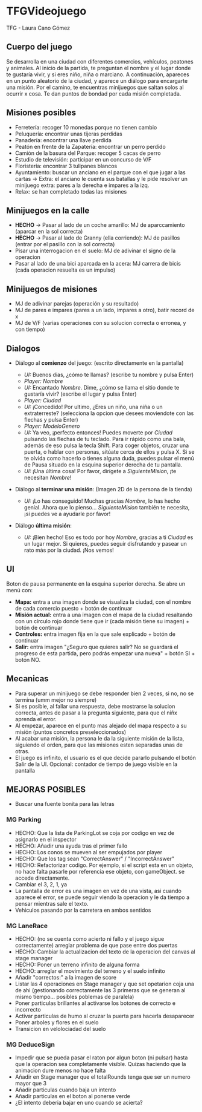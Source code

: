 # TFGVideojuego
TFG - Laura Cano Gómez


## Cuerpo del juego
Se desarrolla en una ciudad con diferentes comercios, vehículos, peatones y animales.
Al inicio de la partida, te preguntan el nombre y el lugar donde te gustaría vivir, y si eres niño, niña o marciano.
A continuación, apareces en un punto aleatorio de la ciudad, y aparece un diálogo para encargarte una misión.
Por el camino, te encuentras minijuegos que saltan solos al ocurrir x cosa.
Te dan puntos de bondad por cada misión completada.


## Misiones posibles
   - Ferretería: recoger 10 monedas porque no tienen cambio
   - Peluquería: encontrar unas tijeras perdidas
   - Panadería: encontrar una llave perdida
   - Peatón en frente de la Zapatería: encontrar un perro perdido
   - Camión de la basura del Parque: recoger 5 cacas de perro
   - Estudio de televisión: participar en un concurso de V/F
   - Floristería: encontrar 3 tulipanes blancos
   - Ayuntamiento: buscar un anciano en el parque con el que jugar a las cartas -> Extra: el anciano le cuenta sus batallas y le pide resolver un minijuego extra: pares a la derecha e impares a la izq.
   - Relax: se han completado todas las misiones


## Minijuegos en la calle
   - __HECHO__ -> Pasar al lado de un coche amarillo: MJ de aparccamiento (aparcar en la sol correcta)
   - __HECHO__ -> Pasar al lado de Granny (ella corriendo): MJ de pasillos (entrar por el pasillo con la sol correcta)
   - Pisar una interrogacion en el suelo: MJ de adivinar el signo de la operacion
   - Pasar al lado de una bici aparcada en la acera: MJ carrera de bicis (cada operacion resuelta es un impulso)


## Minijuegos de misiones
   - MJ de adivinar parejas (operación y su resultado)
   - MJ de pares e impares (pares a un lado, impares a otro), batir record de x
   - MJ de V/F (varias operaciones con su solucion correcta o erronea, y con tiempo)


## Dialogos
   - Diálogo al __comienzo__ del juego: (escrito directamente en la pantalla)
      - *UI:* Buenos dias, ¿cómo te llamas? (escribe tu nombre y pulsa Enter) 
      - *Player:* *Nombre*
      - *UI:* Encantado *Nombre*. Dime, ¿cómo se llama el sitio donde te gustaría vivir? (escribe el lugar y pulsa Enter)
      - *Player:* *Ciudad*
      - *UI:* ¡Concedido! Por ultimo, ¿Eres un niño, una niña o un extraterreste? (selecciona la opcion que desees moviendote con las flechas y pulsa Enter)
      - *Player:* *ModeloGenero*
      - *UI:* Ya veo, ¡perfecto entonces! Puedes moverte por *Ciudad* pulsando las flechas de tu teclado. Para ir rápido como una bala, además de eso pulsa la tecla Shift. Para coger objetos, cruzar una puerta, o hablar con personas, sitúate cerca de ellos y pulsa X. Si se te olvida como hacerlo o tienes alguna duda, puedes pulsar el menú de Pausa situado en la esquina superior derecha de tu pantalla.
      - *UI:* ¡Una última cosa! Por favor, dirígete a *SiguienteMision*, ¡te necesitan *Nombre*!

   - Diálogo al __terminar una misión__: (Imagen 2D de la persona de la tienda)
      - *UI:* ¡Lo has conseguido! Muchas gracias *Nombre*, lo has hecho genial. Ahora que lo pienso... *SiguienteMision* también te necesita, ¡si puedes ve a ayudarle por favor!

   - Diálogo __última misión__: 
      - *UI:* ¡Bien hecho! Eso es todo por hoy *Nombre*, gracias a ti *Ciudad* es un lugar mejor. Si quieres, puedes seguir disfrutando y pasear un rato más por la ciudad. ¡Nos vemos!


## UI 
Boton de pausa permanente en la esquina superior derecha. Se abre un menú con: 
   - __Mapa:__ entra a una imagen donde se visualiza la ciudad, con el nombre de cada comercio puesto + botón de continuar
   - __Misión actual:__ entra a una imagen con el mapa de la ciudad resaltando con un círculo rojo  donde tiene que ir (cada misión tiene su imagen) + botón de continuar
   - __Controles:__ entra imagen fija en la que sale explicado + botón de continuar
   - __Salir:__ entra imagen "¿Seguro que quieres salir? No se guardará el progreso de esta partida, pero podrás empezar una nueva" + botón SI + botón NO.
    

## Mecanicas    
   - Para superar un minijuego se debe responder bien 2 veces, si no, no se termina (umm mejor no siempre)
   - Si es posible, al fallar una respuesta, debe mostrarse la solucion correcta, antes de pasar a la pregunta siguiente, para que el niñx aprenda el error.
   - Al empezar, aparece en el punto mas alejado del mapa respecto a su misión (puntos concretos preseleccionados)
   - Al acabar una misión, la persona le da la siguiente misión de la lista, siguiendo el orden, para que las misiones esten separadas unas de otras.
   - El juego es infinito, el usuario es el que decide pararlo pulsando el botón Salir de la UI.
   Opcional: contador de tiempo de juego visible en la pantalla



## MEJORAS POSIBLES

- Buscar una fuente bonita para las letras

### MG Parking
- HECHO: Que la lista de ParkingLot se coja por codigo en vez de asignarlo en el inspector 
- HECHO: Añadir una ayuda tras el primer fallo
- HECHO: Los conos se mueven al ser empujados por player
- HECHO: Que los tag sean "CorrectAnswer" / "IncorrectAnswer"
- HECHO: Refactorizar codigo. Por ejemplo, si el script esta en un objeto, no hace falta pasarle por referencia ese objeto, con gameObject. se accede directamente.
- Cambiar el 3, 2, 1, ya
- La pantalla de error es una imagen en vez de una vista, asi cuando aparece el error, se puede seguir viendo la operacion y le da tiempo a pensar mientras sale el texto.
- Vehiculos pasando por la carretera en ambos sentidos

### MG LaneRace
- HECHO: (no se cuenta como acierto ni fallo y el juego sigue correctamente) arreglar problema de que pase entre dos puertas
- HECHO: Cambiar la actualizacion del texto de la operacion del canvas al stage manager
- HECHO: Poner un terreno infinito de alguna forma
- HECHO: arreglar el movimiento del terreno y el suelo infinito
- Añadir "correctos:" a la imagen de score
- Listar las 4 operaciones en Stage manager y que set opetarion coja una de ahi (gestionando correctamente las 3 primeras que se generan al mismo tiempo... posibles poblemas de paralela)
- Poner particulas brillantes al activarse los botones de correcto e incorrecto
- Activar particulas de humo al cruzar la puerta para hacerla desaparecer
- Poner arboles y flores en el suelo 
- Transicion en velolociadad del suelo

### MG DeduceSign
- Impedir que se pueda pasar el raton por algun boton (ni pulsar) hasta que la operacion sea completamente visible. Quizas haciendo que la animacion dure menos no hace falta
- Añadir en Stage manager que el totalRounds tenga que ser un numero mayor que 3
- Añadir particulas cuando baja un intento
- Añadir particulas en el boton al ponerse verde
- ¿El intento deberia bajar en uno cuando se acierta?
